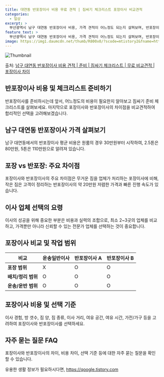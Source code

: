 ```yaml
---
title: 대연동 반포장이사 비용 무료 견적 | 짐싸기 체크리스트 포장이사 비교견적
categories:
  - 일상
excerpt: >
  부산광역시 남구 대연동 반포장이사 비용, 가격 견적이 어느정도 되는지 살펴보며, 반포장이사를 준비함에 있어 짐싸기 준비 체크리스트가 무엇인지 보겠습니다. 마지막으로 포장이사와 차이점을 통해 무료 비교견적으로 어떤 것이 더 합리적인 선택인지 공유 드립니다.남구 대연동 포장이사 견적 샘플 보기 👈 클릭남구 대연동 포장이사 가격 살펴보기 👈 클릭남구 대연동 반포장이사 평균 이사 비용평수남구 대연동 평균 이사 비용원룸 이사9평 이하 (1톤)30만원~투룸/쓰리룸 이사16평 ~ 20평 (2.5톤)80만원~쓰리룸 이사21평 (5톤) ~110만원~우리집 무료 이사견적 받기 👈 클릭포장 vs 반포장: 주요 차이점이사 유형에 따라 포장과 반포장의 가장 큰 차이점은 무거운 짐을 업체가 모두 처리하는 포장이사에 비해, ..
feature_text: >
  부산광역시 남구 대연동 반포장이사 비용, 가격 견적이 어느정도 되는지 살펴보며, 반포장이사를 준비함에 있어 짐싸기 준비 체크리스트가 무엇인지 보겠습니다. 마지막으로 포장이사와 차이점을 통해 무료 비교견적으로 어떤 것이 더 합리적인 선택인지 공유 드립니다.남구 대연동 포장이사 견적 샘플 보기 👈 클릭남구 대연동 포장이사 가격 살펴보기 👈 클릭남구 대연동 반포장이사 평균 이사 비용평수남구 대연동 평균 이사 비용원룸 이사9평 이하 (1톤)30만원~투룸/쓰리룸 이사16평 ~ 20평 (2.5톤)80만원~쓰리룸 이사21평 (5톤) ~110만원~우리집 무료 이사견적 받기 👈 클릭포장 vs 반포장: 주요 차이점이사 유형에 따라 포장과 반포장의 가장 큰 차이점은 무거운 짐을 업체가 모두 처리하는 포장이사에 비해, ..
image: https://img1.daumcdn.net/thumb/R800x0/?scode=mtistory2&fname=https%3A%2F%2Fblog.kakaocdn.net%2Fdn%2FcDZTNo%2FbtsHbpZnJ9m%2Frv3eF2Wi8ayiQ4vtfdjhmK%2Fimg.webp
---
```


![Thumbnail](https://img1.daumcdn.net/thumb/R800x0/?scode=mtistory2&fname=https%3A%2F%2Fblog.kakaocdn.net%2Fdn%2FcDZTNo%2FbtsHbpZnJ9m%2Frv3eF2Wi8ayiQ4vtfdjhmK%2Fimg.webp)

<p>출처: <a href="https://qoogle.tistory.com/9737" rel="dofollow">남구 대연동 반포장이사 비용 견적 | 준비 | 짐싸기 체크리스트 | 무료 비교견적 | 포장이사 차이</a> </p>

## 반포장이사 비용 및 체크리스트 준비하기

반포장이사를 준비하시는데 앞서, 어느정도의 비용이 필요한지 알아보고 짐싸기 준비 체크리스트를 살펴보세요. 마지막으로 포장이사와 반포장이사의
차이점을 비교견적하여 합리적인 선택을 고려해보겠습니다.

## **남구 대연동 반포장이사 가격 살펴보기**

남구 대연동에서의 반포장이사 평균 비용은 원룸의 경우 30만원부터 시작하여, 2.5톤은 80만원, 5톤은 110만원으로 알려져 있습니다.

## **포장 vs 반포장: 주요 차이점**

포장이사와 반포장이사의 주요 차이점은 무거운 짐을 업체가 처리하는 포장이사에 비해, 작은 짐은 고객이 정리하는 반포장이사의 약 20만원
저렴한 가격과 빠른 진행 속도가 있습니다.

## **이사 업체 선택의 요령**

이사의 성공을 위해 중요한 부분은 비용과 실력의 조합으로, 최소 2~3곳의 업체를 비교하고, 가격뿐만 아니라 신뢰할 수 있는 전문가 업체를
선택하는 것이 중요합니다.

## **포장이사 비교 및 작업 범위**

**비교** | **운송일반이사** | **반포장이사 A** | **반포장이사 B**  
---|---|---|---  
**포장 범위** | X | O | O  
**배치/정리 범위** | O | O | O  
**운송/운반 범위** | O | O | O  
  
## **포장이사 비용 및 선택 기준**

이사 경험, 방 갯수, 짐 양, 짐 종류, 이사 거리, 여유 공간, 여유 시간, 가전/가구 등을 고려하여 포장이사와 반포장이사를 선택하세요.

## **자주 묻는 질문 FAQ**

포장이사와 반포장이사의 차이, 비용 차이, 선택 기준 등에 대한 자주 묻는 질문을 확인할 수 있습니다.



 

유용한 생활 정보가 필요하시다면, <a href="https://qoogle.tistory.com" rel="dofollow">https://qoogle.tistory.com</a>


